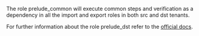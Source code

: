 The role prelude_common
will execute common steps and
verification as a dependency in
all the import and export roles
in both src and dst tenants.

For further information about the role prelude_dst refer to the
[official docs](https://os-migrate.github.io/os-migrate/roles/role-prelude_dst.html).
